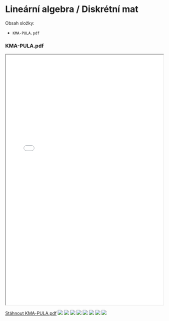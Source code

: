 # Lineární algebra / Diskrétní mat

Obsah složky:

- `KMA-PULA.pdf`

### KMA-PULA.pdf

<iframe src="KMA-PULA.pdf" width="100%" height="800px"></iframe>

[Stáhnout KMA-PULA.pdf](KMA-PULA.pdf)
![](IMG_2547.jpg)
![](IMG_2549.jpg)
![](IMG_2550.jpg)
![](IMG_2551.jpg)
![](IMG_2552.jpg)
![](IMG_2553.jpg)
![](IMG_2554.jpg)
![](IMG_2555.jpg)
